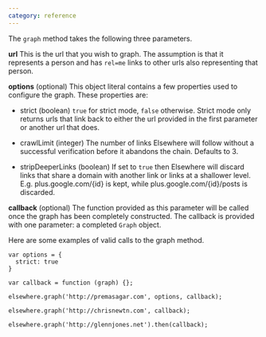 ```yaml
---
category: reference
---
```

The `graph` method takes the following three parameters.

**url** This is the url that you wish to graph. The assumption is that it represents a person and has `rel=me` links to other urls also representing that person.

**options** (optional) This object literal contains a few properties used to configure the graph. These properties are:
  
  - strict (boolean) `true` for strict mode, `false` otherwise. Strict mode only returns urls that link back to either the url provided in the first parameter or another url that does.

  - crawlLimit (integer) The number of links Elsewhere will follow without a successful verification before it abandons the chain. Defaults to 3.

  - stripDeeperLinks (boolean) If set to `true` then Elsewhere will discard links that share a domain with another link or links at a shallower level. E.g. plus.google.com/{id} is kept, while plus.google.com/{id}/posts is discarded.

**callback** (optional) The function provided as this parameter will be called once the graph has been completely constructed. The callback is provided with one parameter: a completed `Graph` object.

Here are some examples of valid calls to the graph method.

    var options = {
      strict: true
    }

    var callback = function (graph) {};

    elsewhere.graph('http://premasagar.com', options, callback);

    elsewhere.graph('http://chrisnewtn.com', callback);

    elsewhere.graph('http://glennjones.net').then(callback);